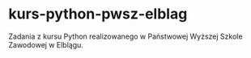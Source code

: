 # kurs-python-pwsz-elblag
 Zadania z kursu Python realizowanego w Państwowej Wyższej Szkole Zawodowej w Elblągu.
